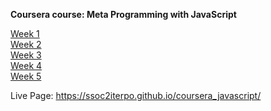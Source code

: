 **Coursera course: Meta Programming with JavaScript**


<a href="https://ssoc2iterpo.github.io/coursera_javascript/week1/week1index.html">Week 1</a>
<br>
<a href="https://ssoc2iterpo.github.io/coursera_javascript/week2/week2index.html">Week 2</a>
<br>
<a href="https://ssoc2iterpo.github.io/coursera_javascript/week3/week3index.html">Week 3</a>
<br>
<a href="https://ssoc2iterpo.github.io/coursera_javascript/week4/week4index.html">Week 4</a>
<br>
<a href="https://ssoc2iterpo.github.io/coursera_javascript/week5/week5index.html">Week 5</a>

Live Page: https://ssoc2iterpo.github.io/coursera_javascript/
